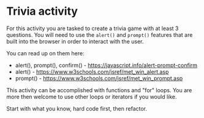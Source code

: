 # Trivia activity

For this activity you are tasked to create a trivia game with at least 3 questions. You will need to use the `alert()` and `prompt()` features that are built into the browser in order to interact with the user. 

You can read up on them here: 
 - alert(), prompt(), confirm() - https://javascript.info/alert-prompt-confirm
 - alert() - https://www.w3schools.com/jsref/met_win_alert.asp
 - prompt() - https://www.w3schools.com/jsref/met_win_prompt.asp

This activity can be accomplished with functions and "for" loops. You are more then welcome to use other loops or iterators if you would like. 

Start with what you know, hard code first, then refactor.
